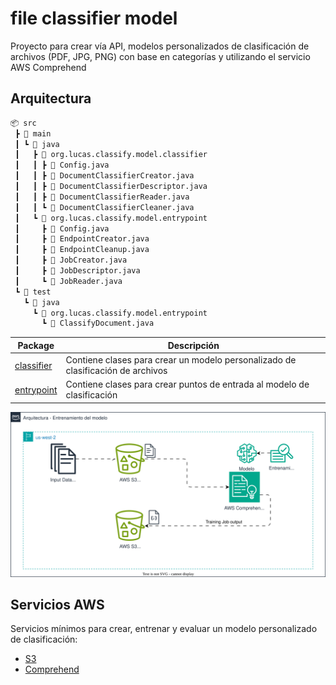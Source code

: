 # file classifier model

Proyecto para crear vía API, modelos personalizados de clasificación de archivos (PDF, JPG, PNG) con base en categorías y utilizando el servicio AWS Comprehend

## Arquitectura

```txt
📦 src
 ┣ 📂 main
 ┃ ┗ 📂 java
 ┃   ┣ 📂 org.lucas.classify.model.classifier
 ┃   ┃ ┣ 📜 Config.java
 ┃   ┃ ┣ 📜 DocumentClassifierCreator.java
 ┃   ┃ ┣ 📜 DocumentClassifierDescriptor.java
 ┃   ┃ ┣ 📜 DocumentClassifierReader.java
 ┃   ┃ ┗ 📜 DocumentClassifierCleaner.java
 ┃   ┗ 📂 org.lucas.classify.model.entrypoint
 ┃     ┣ 📜 Config.java
 ┃     ┣ 📜 EndpointCreator.java
 ┃     ┣ 📜 EndpointCleanup.java
 ┃     ┣ 📜 JobCreator.java
 ┃     ┣ 📜 JobDescriptor.java
 ┃     ┗ 📜 JobReader.java
 ┗ 📂 test
   ┗ 📂 java
     ┗ 📂 org.lucas.classify.model.entrypoint
       ┗ 📜 ClassifyDocument.java
```

| Package | Descripción |
|---------| ----------- |
| [classifier](src/main/java/org/lucas/classify/model/classifier/) | Contiene clases para crear un modelo personalizado de clasificación de archivos |
| [entrypoint](src/main/java/org/lucas/classify/model/entrypoint/) | Contiene clases para crear puntos de entrada al modelo de clasificación |


![Training model architecture](./src/main/resources/diagrams/DA-file-process-aws-training-v1.svg "Training DA")

## Servicios AWS

Servicios mínimos para crear, entrenar y evaluar un modelo personalizado de clasificación:

* [S3](https://docs.aws.amazon.com/AmazonS3/latest/userguide/Welcome.html)
* [Comprehend](https://docs.aws.amazon.com/comprehend/latest/dg/what-is.html)

